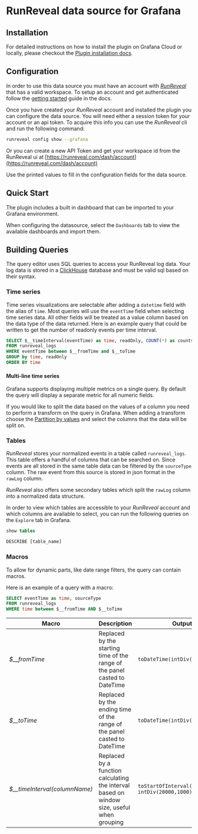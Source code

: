 # RunReveal data source for Grafana

## Installation

For detailed instructions on how to install the plugin on Grafana Cloud or
locally, please checkout the [Plugin installation docs](https://grafana.com/docs/grafana/latest/plugins/installation/).

## Configuration

In order to use this data source you must have an account with *[RunReveal](https://runreveal.com)* that has a valid workspace.
To setup an account and get authenticated follow the [getting started](https://docs.runreveal.com/getting-started/guides/quickstart) guide in the docs.

Once you have created your *RunReveal* account and installed the plugin you can configure the data source. You will need either a session token for your account or an api token. To acquire this info you can use the *RunReveal* cli and run the following command:

```bash
runreveal config show --grafana
```
Or you can create a new API Token and get your workspace id from the RunReveal ui at [https://runreveal.com/dash/account](https://runreveal.com/dash/account)

Use the printed values to fill in the configuration fields for the data source.

## Quick Start

The plugin includes a built in dashboard that can be imported to your Grafana environment. 

When configuring the datasource, select the `Dashboards` tab to view the available dashboards and import them.

## Building Queries

The query editor uses SQL queries to access your RunReveal log data. 
Your log data is stored in a 
[ClickHouse](https://clickhouse.com/docs/en/sql-reference/syntax) 
database and must be valid sql based on their syntax.

### Time series

Time series visualizations are selectable after adding a `datetime` field with the alias of `time`. Most queries will use the `eventTime` field when selecting time series data. All other fields will be treated as a value column based on the data type of the data returned. Here is an example query that could be written to get the number of readonly events per time interval.

```sql
SELECT $__timeInterval(eventTime) as time, readOnly, COUNT(*) as counts 
FROM runreveal_logs 
WHERE eventTime between $__fromTime and $__toTime 
GROUP by time, readOnly
ORDER BY time 
```

#### Multi-line time series

Grafana supports displaying multiple metrics on a single query. By default the query will display a separate metric for all numeric fields.

If you would like to split the data based on the values of a column you need to perform a transform on the query in Grafana.
When adding a transform choose the [Partition by values](https://grafana.com/docs/grafana/latest/panels-visualizations/query-transform-data/transform-data/?utm_source=grafana#partition-by-values) and select the columns that the data will be split on.

### Tables

*RunReveal* stores your normalized events in a table called `runreveal_logs`. This table offers a handful of columns that can be searched on. Since events are all stored in the same table data can be filtered by the `sourceType` column. The raw event from this source is stored in json format in the `rawLog` column.

*RunReveal* also offers some secondary tables which split the `rawLog` column into a normalized data structure.

In order to view which tables are accessible to your *RunReveal* account and which columns are available to select, you can run the following queries on the `Explore` tab in Grafana.

````sql
show tables

DESCRIBE [table_name]
````

### Macros

To allow for dynamic parts, like date range filters, the query can contain macros.

Here is an example of a query with a macro:
````sql
SELECT eventTime as time, sourceType
FROM runreveal_logs
WHERE time between $__fromTime AND $__toTime
````

| Macro                                        | Description                                                                                                                                                                         | Output example                                          |
|----------------------------------------------|-------------------------------------------------------------------------------------------------------------------------------------------------------------------------------------|---------------------------------------------------------|
| *$__fromTime*                                | Replaced by the starting time of the range of the panel casted to DateTime                                                                                                          | `toDateTime(intDiv(1415792726371,1000))`                |
| *$__toTime*                                  | Replaced by the ending time of the range of the panel casted to DateTime                                                                                                            | `toDateTime(intDiv(1415792726371,1000))`                |
| *$__timeInterval(columnName)*                | Replaced by a function calculating the interval based on window size, useful when grouping                                                                                          | `toStartOfInterval(column, INTERVAL intDiv(20000,1000) second)`         |

